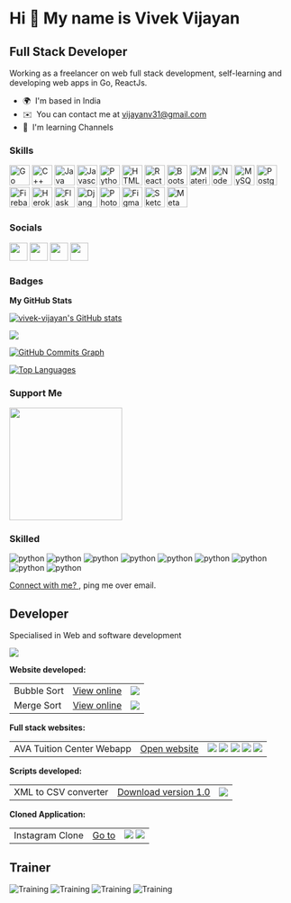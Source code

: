 Hi 👋 My name is Vivek Vijayan
==============================

Full Stack Developer
--------------------

Working as a freelancer on web full stack development, self-learning and developing web apps in Go, ReactJs.

* 🌍  I'm based in India
* ✉️  You can contact me at [vijayanv31@gmail.com](mailto:vijayanv31@gmail.com)
* 🧠  I'm learning Channels

### Skills

<p align="left">
<a href="https://go.dev/doc/" target="_blank" rel="noreferrer"><img src="https://raw.githubusercontent.com/danielcranney/readme-generator/main/public/icons/skills/go-colored.svg" width="36" height="36" alt="Go" /></a>
<a href="https://docs.microsoft.com/en-us/cpp/?view=msvc-170" target="_blank" rel="noreferrer"><img src="https://raw.githubusercontent.com/danielcranney/readme-generator/main/public/icons/skills/cplusplus-colored.svg" width="36" height="36" alt="C++" /></a>
<a href="https://www.oracle.com/java/" target="_blank" rel="noreferrer"><img src="https://raw.githubusercontent.com/danielcranney/readme-generator/main/public/icons/skills/java-colored.svg" width="36" height="36" alt="Java" /></a>
<a href="https://developer.mozilla.org/en-US/docs/Web/JavaScript" target="_blank" rel="noreferrer"><img src="https://raw.githubusercontent.com/danielcranney/readme-generator/main/public/icons/skills/javascript-colored.svg" width="36" height="36" alt="Javascript" /></a>
<a href="https://www.python.org/" target="_blank" rel="noreferrer"><img src="https://raw.githubusercontent.com/danielcranney/readme-generator/main/public/icons/skills/python-colored.svg" width="36" height="36" alt="Python" /></a>
<a href="https://developer.mozilla.org/en-US/docs/Glossary/HTML5" target="_blank" rel="noreferrer"><img src="https://raw.githubusercontent.com/danielcranney/readme-generator/main/public/icons/skills/html5-colored.svg" width="36" height="36" alt="HTML5" /></a>
<a href="https://reactjs.org/" target="_blank" rel="noreferrer"><img src="https://raw.githubusercontent.com/danielcranney/readme-generator/main/public/icons/skills/react-colored.svg" width="36" height="36" alt="React" /></a>
<a href="https://getbootstrap.com/" target="_blank" rel="noreferrer"><img src="https://raw.githubusercontent.com/danielcranney/readme-generator/main/public/icons/skills/bootstrap-colored.svg" width="36" height="36" alt="Bootstrap" /></a>
<a href="https://mui.com/" target="_blank" rel="noreferrer"><img src="https://raw.githubusercontent.com/danielcranney/readme-generator/main/public/icons/skills/materialui-colored.svg" width="36" height="36" alt="Material UI" /></a>
<a href="https://nodejs.org/en/" target="_blank" rel="noreferrer"><img src="https://raw.githubusercontent.com/danielcranney/readme-generator/main/public/icons/skills/nodejs-colored.svg" width="36" height="36" alt="NodeJS" /></a>
<a href="https://www.mysql.com/" target="_blank" rel="noreferrer"><img src="https://raw.githubusercontent.com/danielcranney/readme-generator/main/public/icons/skills/mysql-colored.svg" width="36" height="36" alt="MySQL" /></a>
<a href="https://www.postgresql.org/" target="_blank" rel="noreferrer"><img src="https://raw.githubusercontent.com/danielcranney/readme-generator/main/public/icons/skills/postgresql-colored.svg" width="36" height="36" alt="PostgreSQL" /></a>
<a href="https://firebase.google.com/" target="_blank" rel="noreferrer"><img src="https://raw.githubusercontent.com/danielcranney/readme-generator/main/public/icons/skills/firebase-colored.svg" width="36" height="36" alt="Firebase" /></a>
<a href="https://www.heroku.com/" target="_blank" rel="noreferrer"><img src="https://raw.githubusercontent.com/danielcranney/readme-generator/main/public/icons/skills/heroku-colored.svg" width="36" height="36" alt="Heroku" /></a>
<a href="https://flask.palletsprojects.com/en/2.0.x/" target="_blank" rel="noreferrer"><img src="https://raw.githubusercontent.com/danielcranney/readme-generator/main/public/icons/skills/flask-colored.svg" width="36" height="36" alt="Flask" /></a>
<a href="https://www.djangoproject.com/" target="_blank" rel="noreferrer"><img src="https://raw.githubusercontent.com/danielcranney/readme-generator/main/public/icons/skills/django-colored.svg" width="36" height="36" alt="Django" /></a>
<a href="https://www.adobe.com/uk/products/photoshop.html" target="_blank" rel="noreferrer"><img src="https://raw.githubusercontent.com/danielcranney/readme-generator/main/public/icons/skills/photoshop-colored.svg" width="36" height="36" alt="Photoshop" /></a>
<a href="https://www.figma.com/" target="_blank" rel="noreferrer"><img src="https://raw.githubusercontent.com/danielcranney/readme-generator/main/public/icons/skills/figma-colored.svg" width="36" height="36" alt="Figma" /></a>
<a href="https://www.sketch.com/" target="_blank" rel="noreferrer"><img src="https://raw.githubusercontent.com/danielcranney/readme-generator/main/public/icons/skills/sketch-colored.svg" width="36" height="36" alt="Sketch" /></a>
<a href="https://metamask.io/" target="_blank" rel="noreferrer"><img src="https://raw.githubusercontent.com/danielcranney/readme-generator/main/public/icons/skills/metamask-colored.svg" width="36" height="36" alt="MetaMask" /></a>
</p>


### Socials

<p align="left"> <a href="https://www.github.com/vivek-vijayan" target="_blank" rel="noreferrer"><img src="https://raw.githubusercontent.com/danielcranney/readme-generator/main/public/icons/socials/github.svg" width="32" height="32" /></a> <a href="http://www.instagram.com/vivekvijayan_10_10" target="_blank" rel="noreferrer"><img src="https://raw.githubusercontent.com/danielcranney/readme-generator/main/public/icons/socials/instagram.svg" width="32" height="32" /></a> <a href="https://www.linkedin.com/in/vivekvijayan1010/" target="_blank" rel="noreferrer"><img src="https://raw.githubusercontent.com/danielcranney/readme-generator/main/public/icons/socials/linkedin.svg" width="32" height="32" /></a> <a href="http://www.medium.com/vivekvijayan10" target="_blank" rel="noreferrer"><img src="https://raw.githubusercontent.com/danielcranney/readme-generator/main/public/icons/socials/medium.svg" width="32" height="32" /></a></p>

### Badges

<b>My GitHub Stats</b>

<a href="http://www.github.com/vivek-vijayan"><img src="https://github-readme-stats.vercel.app/api?username=vivek-vijayan&show_icons=true&hide=&count_private=true&title_color=ef4444&text_color=ffffff&icon_color=ef4444&bg_color=1c1917&hide_border=true&show_icons=true" alt="vivek-vijayan's GitHub stats" /></a>

<a href="http://www.github.com/vivek-vijayan"><img src="https://github-readme-streak-stats.herokuapp.com/?user=vivek-vijayan&stroke=ffffff&background=1c1917&ring=ef4444&fire=ef4444&currStreakNum=ffffff&currStreakLabel=ef4444&sideNums=ffffff&sideLabels=ffffff&dates=ffffff&hide_border=true" /></a>

<a href="http://www.github.com/vivek-vijayan"><img src="https://activity-graph.herokuapp.com/graph?username=vivek-vijayan&bg_color=1c1917&color=ffffff&line=ef4444&point=ffffff&area_color=1c1917&area=true&hide_border=true&custom_title=GitHub%20Commits%20Graph" alt="GitHub Commits Graph" /></a>

<a href="https://github.com/vivek-vijayan" align="left"><img src="https://github-readme-stats.vercel.app/api/top-langs/?username=vivek-vijayan&langs_count=10&title_color=ef4444&text_color=ffffff&icon_color=ef4444&bg_color=1c1917&hide_border=true&locale=en&custom_title=Top%20%Languages" alt="Top Languages" /></a>

### Support Me

<a href="https://www.buymeacoffee.com/vivekvijayan"><img src="https://cdn.buymeacoffee.com/buttons/v2/default-yellow.png" width="200" /></a>

### Skilled

![python](https://img.shields.io/badge/-Python-blue?style=flat-square&logo=python&logoColor=white)
![python](https://img.shields.io/badge/-C++-red?style=flat-square&logo=c&logoColor=white)
![python](https://img.shields.io/badge/-Javscript-yellow?style=flat-square&logo=javascript&logoColor=white)
![python](https://img.shields.io/badge/-Django-darkgreen?style=flat-square&logo=django&logoColor=white)
![python](https://img.shields.io/badge/-React-45b8d8?style=flat-square&logo=react&logoColor=white)
![python](https://img.shields.io/badge/-PostgreSQL-darkblue?style=flat-square&logo=postgresql&logoColor=white)
![python](https://img.shields.io/badge/-Git-darkorange?style=flat-square&logo=git&logoColor=white)
![python](https://img.shields.io/badge/-Firebase-yellow?style=flat-square&logo=firebase&logoColor=white)
![python](https://img.shields.io/badge/-Go-45b8d8?style=flat-square&logo=go&logoColor=white)

<a href="mailto:vivekvijayan3@icloud.com"> Connect with me? </a>, ping me over email. 

## Developer
Specialised in Web and software development

<img src="https://www.codewars.com/users/vivek-vijayan/badges/large" />

<b> Website developed: </b>

  <table>
  <tr>
    <td>
      Bubble Sort
    </td>
    <td>
<a href="https://bit.ly/3HOzvXY">View online</a>
    </td>
    <td>
 <img src="https://img.shields.io/badge/-Javscript-yellow?style=flat-square&logo=javascript&logoColor=white"/>
    </td>
  </tr>
  <tr>
    <td>
      Merge Sort
    </td>
    <td>
<a href="https://bit.ly/3rKvj5X">View online</a>
    </td>
     <td>
 <img src="https://img.shields.io/badge/-Javscript-yellow?style=flat-square&logo=javascript&logoColor=white"/>
    </td>
  </tr>
  
  </table>

<b> Full stack websites: </b>

<table>
  <tr>
    <td>
AVA Tuition Center Webapp
    </td>
    <td>
<a href="http://ava-tuition-server.herokuapp.com/">Open website</a>
    </td>
     <td>
 <img src="https://img.shields.io/badge/-React-45b8d8?style=flat-square&logo=react&logoColor=white"/>
        <img src="https://img.shields.io/badge/-Django-darkgreen?style=flat-square&logo=django&logoColor=white"/>
               <img src="https://img.shields.io/badge/-Firebase-yellow?style=flat-square&logo=firebase&logoColor=white"/>
               <img src="https://img.shields.io/badge/-PostgreSQL-blue?style=flat-square&logo=postgresql&logoColor=white"/>
                      <img src="https://img.shields.io/badge/-Heroku-violet?style=flat-square&logo=heroku&logoColor=white"/>
    </td>
  </tr>
  </table>


<b> Scripts developed:</b>

<table>
  <tr>
    <td>
XML to CSV converter
    </td>
    <td>
<a href="https://github.com/vivek-vijayan/XLSX2JSON/releases/tag/v1.0">Download version 1.0</a>
    </td>
     <td>
 <img src="https://img.shields.io/badge/-Python-blue?style=flat-square&logo=python&logoColor=white"/>
    </td>
  </tr>
  </table>

<b> Cloned Application: </b>

<table>
  <tr>
    <td>
Instagram Clone
    </td>
    <td>
<a href="https://github.com/vivek-vijayan/instagramclone">Go to</a>
    </td>
     <td>
 <img src="https://img.shields.io/badge/-React-45b8d8?style=flat-square&logo=react&logoColor=white"/>
        <img src="https://img.shields.io/badge/-Firebase-yellow?style=flat-square&logo=firebase&logoColor=white"/>
    </td>
  </tr>
  </table>

## Trainer
![Training](https://img.shields.io/badge/C++-2+years-brightgreen)
![Training](https://img.shields.io/badge/Python-2+years-brightgreen)
![Training](https://img.shields.io/badge/Javascript-2years-yellow)
![Training](https://img.shields.io/badge/IoT-3years-orange)

